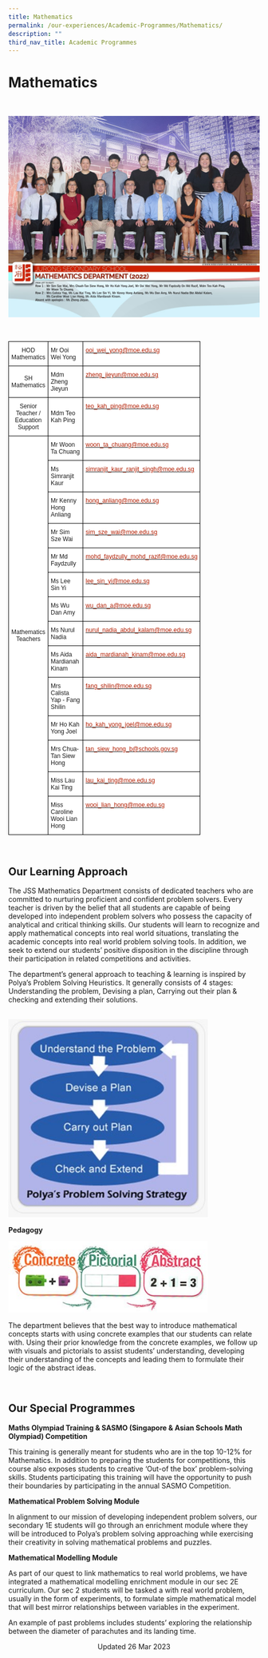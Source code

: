 ```yaml
---
title: Mathematics
permalink: /our-experiences/Academic-Programmes/Mathematics/
description: ""
third_nav_title: Academic Programmes
---
```

# Mathematics 
<br>

![](/images/js_Mathematics%20Department.jpg)

<br>
<style type="text/css">
.tg  {border-collapse:collapse;border-spacing:0;}
.tg td{border-color:black;border-style:solid;border-width:1px;font-family:Arial, sans-serif;font-size:12px;
  overflow:hidden;padding:10px 5px;word-break:normal;}
.tg th{border-color:black;border-style:solid;border-width:1px;font-family:Arial, sans-serif;font-size:12px;
  font-weight:normal;overflow:hidden;padding:10px 5px;word-break:normal;}
.tg .tg-f4yw{background-color:#FFF;text-align:center;vertical-align:middle}
.tg .tg-zr06{background-color:#FFF;text-align:left;vertical-align:middle}
.tg .tg-lm8h{background-color:#FFF;color:#B21D00;text-align:left;vertical-align:top}
</style>
<table class="tg" style="undefined;table-layout: fixed; width: 700px">
<colgroup>
<col style="width: 70px">
<col style="width: 70px">
<col style="width: 70px">
</colgroup>
<thead>
  <tr>
    <th class="tg-f4yw">HOD Mathematics<br></th>
    <th class="tg-zr06">Mr Ooi Wei Yong<br></th>
    <th class="tg-lm8h"><a href="mailto:ooi_wei_yong@moe.edu.sg"><span style="text-decoration:none;color:#B21D00">ooi_wei_yong@moe.edu.sg</span></a><br></th>
  </tr>
</thead>
<tbody>
  <tr>
    <td class="tg-f4yw">SH Mathematics<br></td>
    <td class="tg-zr06">Mdm Zheng Jieyun<br></td>
    <td class="tg-lm8h"><a href="mailto:zheng_jieyun@moe.edu.sg"><span style="text-decoration:none;color:#B21D00">zheng_jieyun@moe.edu.sg</span></a><br></td>
  </tr>
  <tr>
    <td class="tg-f4yw">Senior Teacher /<br>Education Support<br></td>
    <td class="tg-zr06">Mdm Teo Kah Ping<br></td>
    <td class="tg-lm8h"><a href="mailto:teo_kah_ping@moe.edu.sg"><span style="text-decoration:none;color:#B21D00">teo_kah_ping@moe.edu.sg</span></a><br></td>
  </tr>
  <tr>
    <td class="tg-f4yw" rowspan="14">Mathematics Teachers<br></td>
    <td class="tg-zr06">Mr Woon Ta Chuang<br></td>
    <td class="tg-lm8h"><a href="mailto:woon_ta_chuang@moe.edu.sg"><span style="text-decoration:none;color:#B21D00">woon_ta_chuang@moe.edu.sg</span></a><br></td>
  </tr>
  <tr>
    <td class="tg-zr06">Ms Simranjit Kaur<br></td>
    <td class="tg-lm8h"><a href="mailto:simranjit_kaur_ranjit_singh@moe.edu.sg"><span style="text-decoration:none;color:#B21D00">simranjit_kaur_ranjit_singh@moe.edu.sg</span></a><br></td>
  </tr>
  <tr>
    <td class="tg-zr06">Mr Kenny Hong Anliang<br></td>
    <td class="tg-lm8h"><a href="mailto:hong_anliang@moe.edu.sg"><span style="text-decoration:none;color:#B21D00">hong_anliang@moe.edu.sg</span></a><br></td>
  </tr>
  <tr>
    <td class="tg-zr06">Mr Sim Sze Wai<br></td>
    <td class="tg-lm8h"><a href="mailto:sim_sze_wai@moe.edu.sg"><span style="text-decoration:none;color:#B21D00">sim_sze_wai@moe.edu.sg</span></a><br></td>
  </tr>
  <tr>
    <td class="tg-zr06">Mr Md Faydzully<br></td>
    <td class="tg-lm8h"><a href="mailto:mohd_faydzully_mohd_razif@moe.edu.sg"><span style="text-decoration:none;color:#B21D00">mohd_faydzully_mohd_razif@moe.edu.sg</span></a><br></td>
  </tr>
  <tr>
    <td class="tg-zr06">Ms Lee Sin Yi<br></td>
    <td class="tg-lm8h"><a href="mailto:lee_sin_yi@moe.edu.sg"><span style="text-decoration:none;color:#B21D00">lee_sin_yi@moe.edu.sg</span></a><br></td>
  </tr>
  <tr>
    <td class="tg-zr06">Ms Wu Dan Amy<br></td>
    <td class="tg-lm8h"><a href="mailto:wu_dan_a@moe.edu.sg"><span style="text-decoration:none;color:#B21D00">wu_dan_a@moe.edu.sg</span></a><br></td>
  </tr>
  <tr>
    <td class="tg-zr06">Ms Nurul Nadia<br></td>
    <td class="tg-lm8h"><a href="mailto:nurul_nadia_abdul_kalam@moe.edu.sg"><span style="text-decoration:none;color:#B21D00">nurul_nadia_abdul_kalam@moe.edu.sg</span></a><br></td>
  </tr>
  <tr>
    <td class="tg-zr06">Ms Aida Mardianah Kinam<br></td>
    <td class="tg-lm8h"><a href="mailto:aida_mardianah_kinam@moe.edu.sg"><span style="text-decoration:none;color:#B21D00">aida_mardianah_kinam@moe.edu.sg</span></a><br></td>
  </tr>
  <tr>
    <td class="tg-zr06">Mrs Calista Yap - Fang Shilin<br></td>
    <td class="tg-lm8h"><a href="mailto:fang_shilin@moe.edu.sg"><span style="text-decoration:none;color:#B21D00">fang_shilin@moe.edu.sg</span></a><br></td>
  </tr>
  <tr>
    <td class="tg-zr06">Mr Ho Kah Yong Joel</td>
    <td class="tg-lm8h"><a href="mailto:ho_kah_yong_joel@moe.edu.sg"><span style="text-decoration:none;color:#B21D00">ho_kah_yong_joel@moe.edu.sg</span></a></td>
  </tr>
  <tr>
    <td class="tg-zr06">Mrs Chua-Tan Siew Hong</td>
    <td class="tg-lm8h"><a href="mailto:tan_siew_hong_b@schools.gov.sg"><span style="text-decoration:none;color:#B21D00">tan_siew_hong_b@schools.gov.sg</span></a></td>
  </tr>
  <tr>
    <td class="tg-zr06">Miss Lau Kai Ting</td>
    <td class="tg-lm8h"><a href="mailto:lau_kai_ting@moe.edu.sg"><span style="text-decoration:none;color:#B21D00">lau_kai_ting@moe.edu.sg</span></a></td>
  </tr>
  <tr>
    <td class="tg-zr06">Miss Caroline Wooi Lian Hong<br></td>
    <td class="tg-lm8h"><a href="mailto:wooi_lian_hong@moe.edu.sg"><span style="text-decoration:none;color:#B21D00">wooi_lian_hong@moe.edu.sg</span></a></td>
  </tr>
</tbody>
</table>

<br>

## Our Learning Approach

The JSS Mathematics Department consists of dedicated teachers who are committed to nurturing proficient and confident problem solvers. Every teacher is driven by the belief that all students are capable of being developed into independent problem solvers who possess the capacity of analytical and critical thinking skills. Our students will learn to recognize and apply mathematical concepts into real world situations, translating the academic concepts into real world problem solving tools. In addition, we seek to extend our students’ positive disposition in the discipline through their participation in related competitions and activities.

  

The department’s general approach to teaching & learning is inspired by Polya’s Problem Solving Heuristics. It generally consists of 4 stages: Understanding the problem, Devising a plan, Carrying out their plan & checking and extending their solutions.

<br>

<img src="/images/JS_11%20Math.jpg" style="height: auto;width:400px;">

<b>Pedagogy</b>

<img src="/images/JS_12%20Math.jpg" style="height: auto;width:400px;">

The department believes that the best way to introduce mathematical concepts starts with using concrete examples that our students can relate with. Using their prior knowledge from the concrete examples, we follow up with visuals and pictorials to assist students’ understanding, developing their understanding of the concepts and leading them to formulate their logic of the abstract ideas.

<br>

## Our Special Programmes


**Maths Olympiad Training & SASMO (Singapore & Asian Schools Math Olympiad) Competition**

  

This training is generally meant for students who are in the top 10-12% for Mathematics. In addition to preparing the students for competitions, this course also exposes students to creative ‘Out-of the box’ problem-solving skills. Students participating this training will have the opportunity to push their boundaries by participating in the annual SASMO Competition.

  

**Mathematical Problem Solving Module**

  

In alignment to our mission of developing independent problem solvers, our secondary 1E students will go through an enrichment module where they will be introduced to Polya’s problem solving approaching while exercising their creativity in solving mathematical problems and puzzles.

  

**Mathematical Modelling Module**

  

As part of our quest to link mathematics to real world problems, we have integrated a mathematical modelling enrichment module in our sec 2E curriculum. Our sec 2 students will be tasked a with real world problem, usually in the form of experiments, to formulate simple mathematical model that will best mirror relationships between variables in the experiment.

  

An example of past problems includes students’ exploring the relationship between the diameter of parachutes and its landing time.

<center> Updated 26 Mar 2023 </center>